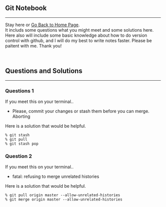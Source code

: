 <style>
.highlight1{
    color: #EAC100 !important;
}
.highlight2{
    color: #AFAF61;
}
.comingsoon{
    color: red;
}
</style>

## Git Notebook
---

Stay here or [Go Back to Home Page](../index.md).<br/>
It includs some questions what you might meet and some solutions here.<br/>
Here also will include some basic knowledge about how to do version control with github, and I will do my best to write notes faster. Please be paitent with me. Thank you!

<br/>


## Questions and Solutions
---

### Questions 1

If you meet this on your terminal..
* Please, commit your changes or stash them before you can merge.  
Aborting

Here is a solution that would be helpful.
```git
% git stash
% git pull
% git stash pop
```

### Question 2

If you meet this on your terminal..
* fatal: refusing to merge unrelated histories

Here is a solution that would be helpful.
```git
% git pull origin master --allow-unrelated-histories
% git merge origin master --allow-unrelated-histories
```